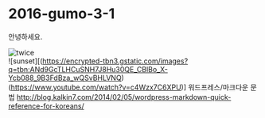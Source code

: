 # 2016-gumo-3-1

안녕하세요.

![twice](https://c.tadst.com/gfx/750w/sunrise-sunset-sun-calculator.jpg?1)  
![sunset][(https://encrypted-tbn3.gstatic.com/images?q=tbn:ANd9GcTLHCuSNH7J8Hu30QE_CBlBo_X-Ycb088_9B3FdBza_wQSvBHLVNQ)  
(https://www.youtube.com/watch?v=c4Wzx7C6XPU)]
워드프레스/마크다운 문법
<http://blog.kalkin7.com/2014/02/05/wordpress-markdown-quick-reference-for-koreans/>  


